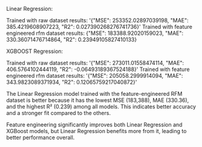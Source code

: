 

Linear Regression:

Trained with raw dataset results: '{"MSE": 253352.02897039198, "MAE": 385.4219608907223, "R2": 0.027390268276741736}'
Trained with feature engineered rfm dataset results:  {"MSE": 183388.92020159023, "MAE": 330.36071476714864, "R2": 0.23949105827410133}

XGBOOST Regression:

Trained with raw dataset results: '{"MSE": 273011.01558474114, "MAE": 406.5764102444119, "R2": -0.06493189367524188}'
Trained with feature engineered rfm dataset results:  '{"MSE": 205058.2999914094, "MAE": 343.9823089371934, "R2": 0.12065759217040872}'


The Linear Regression model trained with the feature-engineered RFM dataset is better because it has the lowest MSE (183,388), MAE (330.36), and the highest R² (0.239) among all models. This indicates better accuracy and a stronger fit compared to the others.

Feature engineering significantly improves both Linear Regression and XGBoost models, but Linear Regression benefits more from it, leading to better performance overall.
